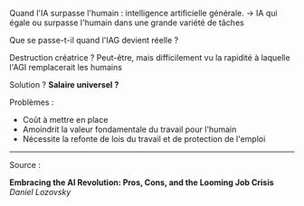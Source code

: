 Quand l'IA surpasse l'humain : intelligence artificielle générale.
-> IA qui égale ou surpasse l'humain dans une grande variété de tâches

Que se passe-t-il quand l'IAG devient réelle ?

Destruction créatrice ? Peut-être, mais difficilement vu la rapidité à laquelle l'AGI remplacerait les humains

Solution ? **Salaire universel ?**

Problèmes :
- Coût à mettre en place
- Amoindrit la valeur fondamentale du travail pour l'humain
- Nécessite la refonte de lois du travail et de protection de l'emploi


---
Source :

**Embracing the AI Revolution: Pros, Cons, and the Looming Job Crisis**
*Daniel Lozovsky*